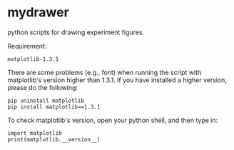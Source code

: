 # mydrawer

python scripts for drawing experiment figures.

Requirement:

```
matplotlib-1.3.1
```

There are some problems (e.g., font) when running the script with matplotlib's version higher than 1.3.1.
If you have installed a higher version, please do the following:

```
pip uninstall matplotlib
pip install matplotlib==1.3.1
```

To check matplotlib's version, open your python shell, and then type in:
```
import matplotlib
print(matplotlib.__version__)
```
